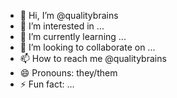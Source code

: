 - 👋 Hi, I’m @qualitybrains
- 👀 I’m interested in ...
- 🌱 I’m currently learning ...
- 💞️ I’m looking to collaborate on ...
- 📫 How to reach me @qualitybrains
- 😄 Pronouns: they/them
- ⚡ Fun fact: ...

<!---
qualitybrains/qualitybrains is a ✨ special ✨ repository because its `README.md` (this file) appears on your GitHub profile.
You can click the Preview link to take a look at your changes.
--->
